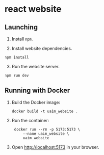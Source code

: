 # react website

## Launching

1. Install `npm`.

2. Install website dependencies.

```
npm install
```

3. Run the website server.

```
npm run dev
```

## Running with Docker

1. Build the Docker image:
   ```
   docker build -t uaim_website .
   ```

2. Run the container:
   ```
    docker run --rm -p 5173:5173 \
        --name uaim_website \
        uaim_website
   ```

3. Open [http://localhost:5173](http://localhost:5173) in your browser.
